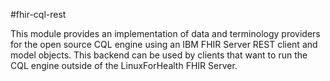 #fhir-cql-rest

This module provides an implementation of data and terminology providers for the open source CQL engine using an IBM FHIR Server REST client and model objects. This backend can be used by clients that want to run the CQL engine outside of the LinuxForHealth FHIR Server.